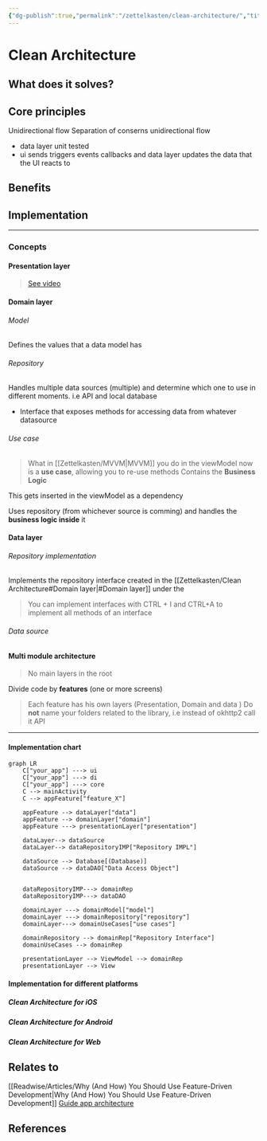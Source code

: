 ```yaml
---
{"dg-publish":true,"permalink":"/zettelkasten/clean-architecture/","title":"App architecture","tags":["status/todo","core/tech"],"noteIcon":"","created":"2023-10-11T10:29:59.521+01:00"}
---
```



# Clean Architecture

## What does it solves?

## Core principles

Unidirectional flow
Separation of conserns
 unidirectional flow
- data layer unit tested
- ui sends triggers events callbacks and data layer updates the data that the UI reacts to
## Benefits
## Implementation

---
### Concepts
#### Presentation layer
> [See video](https://youtu.be/p9VR8KbmzEE)

#### Domain layer

###### Model
Defines the values that a data model has

###### Repository
Handles multiple data sources (multiple) and determine which one to use in different moments. i.e API and local database

- Interface  that exposes methods for accessing data from whatever datasource
###### Use case
> What in [[Zettelkasten/MVVM\|MVVM]] you do in the viewModel now is a **use case**, allowing you to re-use methods
> Contains the **Business Logic**

This gets inserted in the viewModel as a dependency

Uses repository (from whichever source is comming) and handles the **business logic inside** it

#### Data layer
###### Repository implementation
Implements the repository interface created in the [[Zettelkasten/Clean Architecture#Domain layer\|#Domain layer]] under the 

> You can implement interfaces with CTRL + I and CTRL+A to implement all methods of an interface
###### Data source



#### Multi module architecture
>No main layers in the root

Divide code by **features** (one or more screens)
> Each feature has his own layers (Presentation, Domain and data )
> Do **not** name your folders related to the library, i.e instead of okhttp2 call it API


---
#### Implementation chart

```mermaid
graph LR
    C["your_app"] ---> ui 
    C["your_app"] ---> di
    C["your_app"] ---> core
    C --> mainActivity
    C --> appFeature["feature_X"]
    
    appFeature --> dataLayer["data"]
    appFeature --> domainLayer["domain"]
    appFeature ---> presentationLayer["presentation"]

	dataLayer--> dataSource 
	dataLayer--> dataRepositoryIMP["Repository IMPL"] 
 
	dataSource --> Database[(Database)]
	dataSource --> dataDAO["Data Access Object"] 


	dataRepositoryIMP---> domainRep
	dataRepositoryIMP---> dataDAO

	domainLayer ---> domainModel["model"]
	domainLayer ---> domainRepository["repository"]
	domainLayer---> domainUseCases["use cases"]

	domainRepository --> domainRep["Repository Interface"]
	domainUseCases --> domainRep
 
	presentationLayer --> ViewModel --> domainRep
	presentationLayer --> View
```


#### Implementation for different platforms

##### Clean Architecture for iOS
##### Clean Architecture for Android
##### Clean Architecture for Web

## Relates to
[[Readwise/Articles/Why (And How) You Should Use Feature-Driven Development\|Why (And How) You Should Use Feature-Driven Development]]
[Guide app architecture](https://developer.android.com/topic/architecture)
## References
